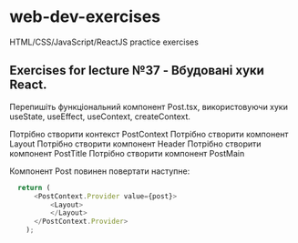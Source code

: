 # web-dev-exercises

HTML/CSS/JavaScript/ReactJS practice exercises

## Exercises for lecture №37 - Вбудовані хуки React.

Перепишіть функціональний компонент Post.tsx, використовуючи хуки useState, useEffect, useContext, createContext.

Потрібно створити контекст PostContext
Потрібно створити компонент Layout
Потрібно створити компонент Header
Потрібно створити компонент PostTitle
Потрібно створити компонент PostMain

Компонент Post повинен повертати наступне:

```js
  return (
      <PostContext.Provider value={post}>
          <Layout>
          </Layout>
      </PostContext.Provider>
    );
```
